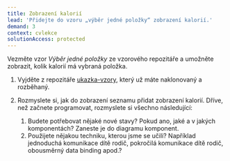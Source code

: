 ```yaml
---
title: Zobrazení kalorií
lead: 'Přidejte do vzoru „výběr jedné položky“ zobrazení kalorií.'
demand: 3
context: cvlekce
solutionAccess: protected
---
```


Vezměte vzor _Výběr jedné položky_ ze vzorového repozitáře a umožněte zobrazit, kolik kalorií má vybraná položka.

1.  Vyjděte z repozitáře [ukazka-vzory](https://github.com/Czechitas-podklady-WEB/ukazka-vzory), který už máte naklonovaný a rozběhaný.
1.  Rozmyslete si, jak do zobrazení seznamu přidat zobrazení kalorií. Dříve, než začnete programovat, rozmyslete si všechno následující:

    1. Budete potřebovat nějaké nové stavy? Pokud ano, jaké a v jakých komponentách? Zaneste je do diagramu komponent.
    1. Použijete nějakou techniku, kterou jsme se učili? Například jednoduchá komunikace dítě rodič, pokročilá komunikace dítě rodič, obousměrný data binding apod.?
